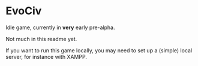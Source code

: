 # EvoCiv
Idle game, currently in **very** early pre-alpha.

Not much in this readme yet.

If you want to run this game locally, you may need to set up a (simple) local server, for instance with XAMPP.